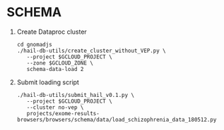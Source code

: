# SCHEMA

1. Create Dataproc cluster
   ```
   cd gnomadjs
   ./hail-db-utils/create_cluster_without_VEP.py \
      --project $GCLOUD_PROJECT \
      --zone $GCLOUD_ZONE \
      schema-data-load 2
   ```

2. Submit loading script
   ```
   ./hail-db-utils/submit_hail_v0.1.py \
      --project $GCLOUD_PROJECT \
      --cluster no-vep \
      projects/exome-results-browsers/browsers/schema/data/load_schizophrenia_data_180512.py
   ```
